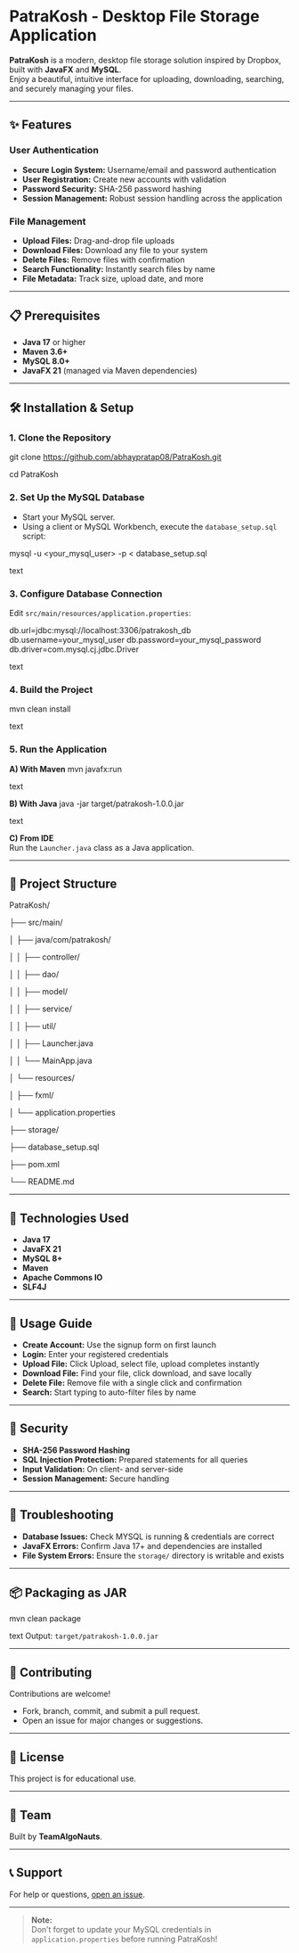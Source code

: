 # **PatraKosh - Desktop File Storage Application**

**PatraKosh** is a modern, desktop file storage solution inspired by Dropbox, built with **JavaFX** and **MySQL**.  
Enjoy a beautiful, intuitive interface for uploading, downloading, searching, and securely managing your files.

---

## **✨ Features**

### **User Authentication**
- **Secure Login System:** Username/email and password authentication  
- **User Registration:** Create new accounts with validation  
- **Password Security:** SHA-256 password hashing  
- **Session Management:** Robust session handling across the application  

### **File Management**
- **Upload Files:** Drag-and-drop file uploads  
- **Download Files:** Download any file to your system  
- **Delete Files:** Remove files with confirmation  
- **Search Functionality:** Instantly search files by name  
- **File Metadata:** Track size, upload date, and more  

---

## **📋 Prerequisites**

- **Java 17** or higher  
- **Maven 3.6+**  
- **MySQL 8.0+**  
- **JavaFX 21** (managed via Maven dependencies)  

---

## **🛠 Installation & Setup**

### **1. Clone the Repository**

git clone https://github.com/abhaypratap08/PatraKosh.git

cd PatraKosh


### **2. Set Up the MySQL Database**

- Start your MySQL server.
- Using a client or MySQL Workbench, execute the `database_setup.sql` script:

mysql -u <your_mysql_user> -p < database_setup.sql

text

### **3. Configure Database Connection**

Edit `src/main/resources/application.properties`:

db.url=jdbc:mysql://localhost:3306/patrakosh_db
db.username=your_mysql_user
db.password=your_mysql_password
db.driver=com.mysql.cj.jdbc.Driver

text

### **4. Build the Project**

mvn clean install

text

### **5. Run the Application**

**A) With Maven**
mvn javafx:run

text

**B) With Java**
java -jar target/patrakosh-1.0.0.jar

text

**C) From IDE**  
Run the `Launcher.java` class as a Java application.

---

## **📁 Project Structure**

PatraKosh/

├── src/main/

│ ├── java/com/patrakosh/

│ │ ├── controller/

│ │ ├── dao/

│ │ ├── model/

│ │ ├── service/

│ │ ├── util/

│ │ ├── Launcher.java

│ │ └── MainApp.java

│ └── resources/

│ ├── fxml/

│ └── application.properties

├── storage/

├── database_setup.sql

├── pom.xml

└── README.md



---

## **🔧 Technologies Used**

- **Java 17**
- **JavaFX 21**
- **MySQL 8+**
- **Maven**
- **Apache Commons IO**
- **SLF4J**

---

## **📝 Usage Guide**

- **Create Account:** Use the signup form on first launch
- **Login:** Enter your registered credentials
- **Upload File:** Click Upload, select file, upload completes instantly
- **Download File:** Find your file, click download, and save locally
- **Delete File:** Remove file with a single click and confirmation
- **Search:** Start typing to auto-filter files by name

---

## **🔐 Security**

- **SHA-256 Password Hashing**
- **SQL Injection Protection:** Prepared statements for all queries  
- **Input Validation:** On client- and server-side  
- **Session Management:** Secure handling

---

## **🐛 Troubleshooting**

- **Database Issues:** Check MYSQL is running & credentials are correct
- **JavaFX Errors:** Confirm Java 17+ and dependencies are installed
- **File System Errors:** Ensure the `storage/` directory is writable and exists

---

## **📦 Packaging as JAR**

mvn clean package

text
Output: `target/patrakosh-1.0.0.jar`

---

## **🤝 Contributing**

Contributions are welcome!  
- Fork, branch, commit, and submit a pull request.
- Open an issue for major changes or suggestions.

---

## **📄 License**

This project is for educational use.

---

## **👥 Team**

Built by **TeamAlgoNauts**.

---

## **📞 Support**

For help or questions, [open an issue](https://github.com/abhaypratap08/PatraKosh/issues).

---

> **Note:**  
> Don’t forget to update your MySQL credentials in `application.properties` before running PatraKosh!
